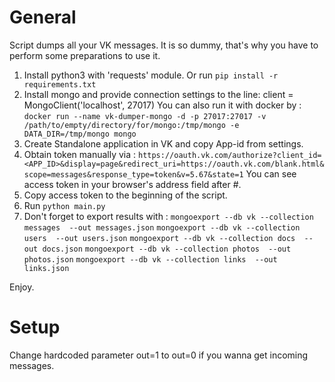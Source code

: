 # General

Script dumps all your VK messages. It is so dummy, that's why you have to perform some preparations to use it.

1. Install python3 with 'requests' module. Or run `pip install -r requirements.txt`
2. Install mongo and provide connection settings to the line: client = MongoClient('localhost', 27017)
You can also run it with docker by : `docker run --name vk-dumper-mongo -d -p 27017:27017 -v /path/to/empty/directory/for/mongo:/tmp/mongo -e DATA_DIR=/tmp/mongo mongo`
3. Create Standalone application in VK and copy App-id from settings.
4. Obtain token manually via : `https://oauth.vk.com/authorize?client_id=<APP_ID>&display=page&redirect_uri=https://oauth.vk.com/blank.html&scope=messages&response_type=token&v=5.67&state=1`
You can see access token in your browser's address field after #.
5. Copy access token to the beginning of the script.
6. Run `python main.py`
7. Don't forget to export results with : 
`mongoexport --db vk --collection messages  --out messages.json`
`mongoexport --db vk --collection users  --out users.json`
`mongoexport --db vk --collection docs  --out docs.json`
`mongoexport --db vk --collection photos  --out photos.json`
`mongoexport --db vk --collection links  --out links.json`

Enjoy.

# Setup

Change hardcoded parameter out=1 to out=0 if you wanna get incoming messages.
